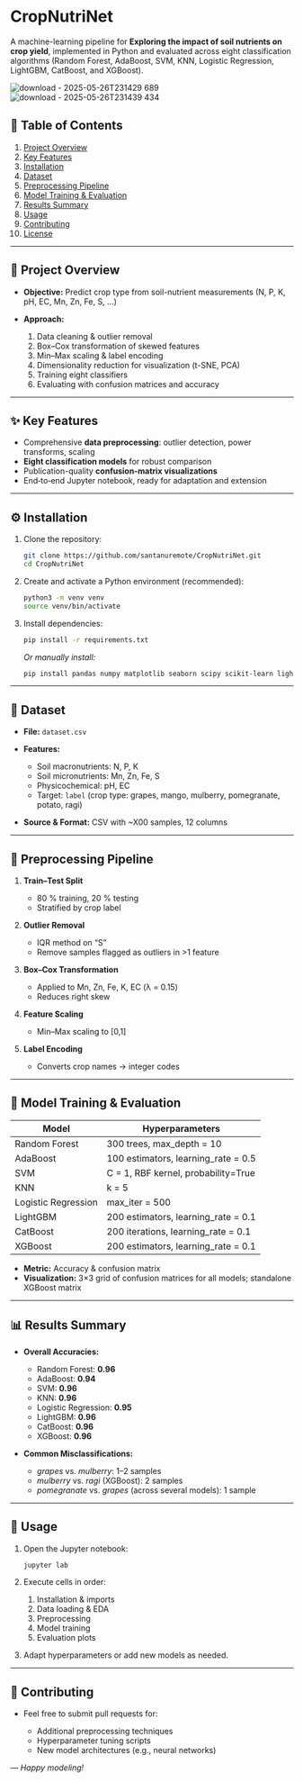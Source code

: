 # CropNutriNet

A machine-learning pipeline for **Exploring the impact of soil nutrients on crop yield**, implemented in Python and evaluated across eight classification algorithms (Random Forest, AdaBoost, SVM, KNN, Logistic Regression, LightGBM, CatBoost, and XGBoost).

![download - 2025-05-26T231429 689](https://github.com/user-attachments/assets/43ce57a2-7156-49cc-abd8-e4a19fb2e28b)   ![download - 2025-05-26T231439 434](https://github.com/user-attachments/assets/9d424c00-78ff-44d5-a4b3-4bf3c12ee73a)



## 🔖 Table of Contents

1. [Project Overview](#project-overview)
2. [Key Features](#key-features)
3. [Installation](#installation)
4. [Dataset](#dataset)
5. [Preprocessing Pipeline](#preprocessing-pipeline)
6. [Model Training & Evaluation](#model-training--evaluation)
7. [Results Summary](#results-summary)
8. [Usage](#usage)
9. [Contributing](#contributing)
10. [License](#license)

---

## 📝 Project Overview

* **Objective:** Predict crop type from soil-nutrient measurements (N, P, K, pH, EC, Mn, Zn, Fe, S, …)
* **Approach:**

  1. Data cleaning & outlier removal
  2. Box–Cox transformation of skewed features
  3. Min–Max scaling & label encoding
  4. Dimensionality reduction for visualization (t-SNE, PCA)
  5. Training eight classifiers
  6. Evaluating with confusion matrices and accuracy

---

## ✨ Key Features

* Comprehensive **data preprocessing**: outlier detection, power transforms, scaling
* **Eight classification models** for robust comparison
* Publication-quality **confusion‐matrix visualizations**
* End‐to‐end Jupyter notebook, ready for adaptation and extension

---

## ⚙️ Installation

1. Clone the repository:  
   ```bash
   git clone https://github.com/santanuremote/CropNutriNet.git
   cd CropNutriNet
   ```
2. Create and activate a Python environment (recommended):

   ```bash
   python3 -m venv venv
   source venv/bin/activate
   ```
3. Install dependencies:

   ```bash
   pip install -r requirements.txt
   ```

   *Or manually install:*

   ```bash
   pip install pandas numpy matplotlib seaborn scipy scikit-learn lightgbm catboost xgboost
   ```

---

## 📂 Dataset

* **File:** `dataset.csv`
* **Features:**

  * Soil macronutrients: N, P, K
  * Soil micronutrients: Mn, Zn, Fe, S
  * Physicochemical: pH, EC
  * Target: `label` (crop type: grapes, mango, mulberry, pomegranate, potato, ragi)
* **Source & Format:** CSV with \~X00 samples, 12 columns

---

## 🔄 Preprocessing Pipeline

1. **Train–Test Split**

   * 80 % training, 20 % testing
   * Stratified by crop label
2. **Outlier Removal**

   * IQR method on “S”
   * Remove samples flagged as outliers in >1 feature
3. **Box–Cox Transformation**

   * Applied to Mn, Zn, Fe, K, EC (λ = 0.15)
   * Reduces right skew
4. **Feature Scaling**

   * Min–Max scaling to \[0,1]
5. **Label Encoding**

   * Converts crop names → integer codes

---

## 🤖 Model Training & Evaluation

| Model               | Hyperparameters                      |
| ------------------- | ------------------------------------ |
| Random Forest       | 300 trees, max\_depth = 10           |
| AdaBoost            | 100 estimators, learning\_rate = 0.5 |
| SVM                 | C = 1, RBF kernel, probability=True  |
| KNN                 | k = 5                                |
| Logistic Regression | max\_iter = 500                      |
| LightGBM            | 200 estimators, learning\_rate = 0.1 |
| CatBoost            | 200 iterations, learning\_rate = 0.1 |
| XGBoost             | 200 estimators, learning\_rate = 0.1 |

* **Metric:** Accuracy & confusion matrix
* **Visualization:** 3×3 grid of confusion matrices for all models; standalone XGBoost matrix

---

## 📊 Results Summary

* **Overall Accuracies:**

  * Random Forest: **0.96**
  * AdaBoost: **0.94**
  * SVM: **0.96**
  * KNN: **0.96**
  * Logistic Regression: **0.95**
  * LightGBM: **0.96**
  * CatBoost: **0.96**
  * XGBoost: **0.96**

* **Common Misclassifications:**

  * *grapes* vs. *mulberry*: 1–2 samples
  * *mulberry* vs. *ragi* (XGBoost): 2 samples
  * *pomegranate* vs. *grapes* (across several models): 1 sample

---

## 🚀 Usage

1. Open the Jupyter notebook:

   ```bash
   jupyter lab
   ```
2. Execute cells in order:

   1. Installation & imports
   2. Data loading & EDA
   3. Preprocessing
   4. Model training
   5. Evaluation plots
3. Adapt hyperparameters or add new models as needed.

---

## 🤝 Contributing

* Feel free to submit pull requests for:

  * Additional preprocessing techniques
  * Hyperparameter tuning scripts
  * New model architectures (e.g., neural networks)




—
*Happy modeling!*
